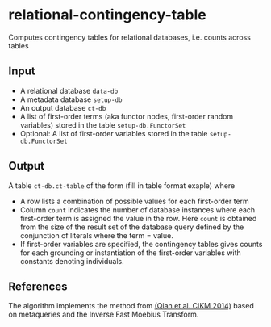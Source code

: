# relational-contingency-table
Computes contingency tables for relational databases, i.e. counts across tables

## Input

+ A relational database  `data-db`
+ A metadata database `setup-db`
+ An output database `ct-db`
+ A list of first-order terms (aka functor nodes, first-order random variables) stored in the table `setup-db.FunctorSet`
+ Optional: A list of first-order variables stored in the table `setup-db.FunctorSet`


## Output

A table `ct-db.ct-table` of the form (fill in table format exaple) where

+ A row lists a combination of possible values for each first-order term
+ Column `count` indicates the number of database instances where each first-order term is assigned the value in the row. Here `count` is obtained from the size of the result set of the database query defined by the conjunction of literals where the term = value.
+ If first-order variables are specified, the contingency tables gives counts for each grounding or instantiation of the first-order variables with constants denoting individuals. 


## References

The algorithm implements the method from [(Qian et al. CIKM 2014)](https://www.cs.sfu.ca/~oschulte/files/pubs/Qian2014.pdf) based on metaqueries and the Inverse Fast Moebius Transform.

